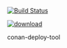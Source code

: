 [![Build Status](https://travis-ci.com/SSE4/conan-deploy-tool.svg?branch=master)](https://travis-ci.com/SSE4/conan-deploy-tool)

[![download](https://img.shields.io/badge/download-pypi-blue.svg)](https://pypi.org/project/conan-deploy-tool)

conan-deploy-tool
